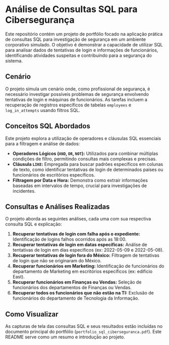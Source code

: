 # Análise de Consultas SQL para Cibersegurança

Este repositório contém um projeto de portfólio focado na aplicação prática de consultas SQL para investigação de segurança em um ambiente corporativo simulado. O objetivo é demonstrar a capacidade de utilizar SQL para analisar dados de tentativas de login e informações de funcionários, identificando atividades suspeitas e contribuindo para a segurança do sistema.

## Cenário

O projeto simula um cenário onde, como profissional de segurança, é necessário investigar possíveis problemas de segurança envolvendo tentativas de login e máquinas de funcionários. As tarefas incluem a recuperação de registros específicos de tabelas `employees` e `log_in_attempts` usando filtros SQL.

## Conceitos SQL Abordados

Este projeto explora a utilização de operadores e cláusulas SQL essenciais para a filtragem e análise de dados:

- **Operadores Lógicos (`AND`, `OR`, `NOT`):** Utilizados para combinar múltiplas condições de filtro, permitindo consultas mais complexas e precisas.
- **Cláusula `LIKE`:** Empregada para buscar padrões específicos em colunas de texto, como identificar tentativas de login de determinados países ou funcionários de escritórios específicos.
- **Filtragem por Data e Hora:** Demonstra como extrair informações baseadas em intervalos de tempo, crucial para investigações de incidentes.

## Consultas e Análises Realizadas

O projeto aborda as seguintes análises, cada uma com sua respectiva consulta SQL e explicação:

1.  **Recuperar tentativas de login com falha após o expediente:** Identificação de logins falhos ocorridos após as 18:00.
2.  **Recuperar tentativas de login em datas específicas:** Análise de tentativas de login em dias específicos (ex: 2022-05-09 e 2022-05-08).
3.  **Recuperar tentativas de login fora do México:** Filtragem de tentativas de login que não se originaram do México.
4.  **Recuperar funcionários em Marketing:** Identificação de funcionários do departamento de Marketing em escritórios específicos (ex: edifício East).
5.  **Recuperar funcionários em Finanças ou Vendas:** Seleção de funcionários dos departamentos de Finanças ou Vendas.
6.  **Recuperar todos os funcionários que não estão na TI:** Exclusão de funcionários do departamento de Tecnologia da Informação.

## Como Visualizar

As capturas de tela das consultas SQL e seus resultados estão incluídas no documento principal do portfólio (`portfolio_sql_ciberseguranca.pdf`). Este README serve como um resumo e introdução ao projeto.




